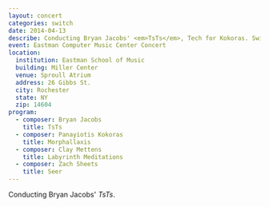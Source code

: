 ```yaml
---
layout: concert
categories: switch
date: 2014-04-13
describe: Conducting Bryan Jacobs' <em>TsTs</em>, Tech for Kokoras. Switch~ Ensemble.
event: Eastman Computer Music Center Concert
location:
  institution: Eastman School of Music
  building: Miller Center
  venue: Sproull Atrium
  address: 26 Gibbs St.
  city: Rochester
  state: NY
  zip: 14604
program:
  - composer: Bryan Jacobs
    title: TsTs
  - composer: Panayiotis Kokoras
    title: Morphallaxis
  - composer: Clay Mettens
    title: Labyrinth Meditations
  - composer: Zach Sheets
    title: Seer
---
```


Conducting Bryan Jacobs' *TsTs*.
